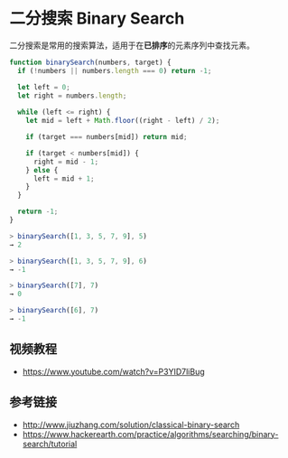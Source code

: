 # 二分搜索 Binary Search

二分搜索是常用的搜索算法，适用于在**已排序**的元素序列中查找元素。

```javascript
function binarySearch(numbers, target) {
  if (!numbers || numbers.length === 0) return -1;

  let left = 0;
  let right = numbers.length;
  
  while (left <= right) {
    let mid = left + Math.floor((right - left) / 2);

    if (target === numbers[mid]) return mid;

    if (target < numbers[mid]) {
      right = mid - 1;
    } else {
      left = mid + 1;
    }
  }

  return -1;
}
```
```javascript
> binarySearch([1, 3, 5, 7, 9], 5)
→ 2

> binarySearch([1, 3, 5, 7, 9], 6)
→ -1

> binarySearch([7], 7)
→ 0

> binarySearch([6], 7)
→ -1
```

## 视频教程
* https://www.youtube.com/watch?v=P3YID7liBug

## 参考链接
* http://www.jiuzhang.com/solution/classical-binary-search
* https://www.hackerearth.com/practice/algorithms/searching/binary-search/tutorial
